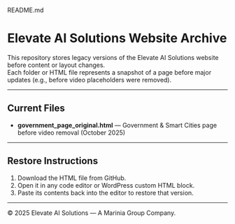 README.md
# Elevate AI Solutions Website Archive

This repository stores legacy versions of the Elevate AI Solutions website before content or layout changes.  
Each folder or HTML file represents a snapshot of a page before major updates (e.g., before video placeholders were removed).

---

## Current Files
- **government_page_original.html** — Government & Smart Cities page before video removal (October 2025)

---

## Restore Instructions
1. Download the HTML file from GitHub.
2. Open it in any code editor or WordPress custom HTML block.
3. Paste its contents back into the editor to restore that version.

---

© 2025 Elevate AI Solutions — A Marinia Group Company.
